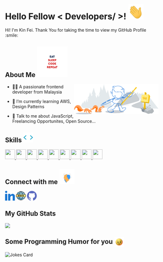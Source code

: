 <h1> Hello Fellow < Developers/ >! <img src = "https://raw.githubusercontent.com/kinfei/icons/main/gifs/wave.gif" width = 50px height='50px'> </h1>

<div size='20px'> Hi! I'm Kin Fei. Thank You for taking the time to view my GitHub Profile :smile: 
</div>

<h2> About Me <img src = "https://raw.githubusercontent.com/kinfei/icons/main/gifs/eatSleepCodeRepeat.gif" width ='100px' height='100px'/></h2>

<img width="55%" align="right" alt="Github" src="https://raw.githubusercontent.com/kinfei/icons/main/gifs/git-header.svg" />


- 👨‍💻 A passionate frontend developer from Malaysia

- 🌱 I’m currently learning AWS, Design Patterns 

- 💬 Talk to me about JavaScript, Freelancing Opportunites, Open Source... 

<h2> Skills <img src = "https://raw.githubusercontent.com/kinfei/icons/main/gifs/code.gif" width='32px' height='32px'/></h2>
<a href="https://github.com/kinfei?tab=repositories&q=&type=&language=javascript&sort="> <img width ='32px' height='32px' src ='https://raw.githubusercontent.com/rahulbanerjee26/githubAboutMeGenerator/main/icons/javascript.svg'> </a>
<a href="https://github.com/kinfei?tab=repositories&q=&type=&language=typescript&sort="> <img width ='32px' height='32px' src ='https://raw.githubusercontent.com/rahulbanerjee26/githubAboutMeGenerator/main/icons/typescript.svg'> 
<a href="https://github.com/kinfei?tab=repositories&q=&type=&language=reactjs&sort="> <img width ='32px' height='32px' src ='https://raw.githubusercontent.com/rahulbanerjee26/githubAboutMeGenerator/main/icons/reactjs.svg'> </a>
<a href="https://github.com/kinfei?tab=repositories&q=&type=&language=redux&sort="> <img width ='32px' height='32px' src ='https://raw.githubusercontent.com/rahulbanerjee26/githubAboutMeGenerator/main/icons/redux.svg'> </a>
</a>
<a href="https://github.com/kinfei?tab=repositories&q=&type=&language=nextjs&sort="> <img width ='32px' height='32px' src ='https://raw.githubusercontent.com/rahulbanerjee26/githubAboutMeGenerator/main/icons/nextjs.svg'> </a>
<a href="https://github.com/kinfei?tab=repositories&q=&type=&language=nodejs&sort="> <img width ='32px' height='32px' src ='https://raw.githubusercontent.com/rahulbanerjee26/githubAboutMeGenerator/main/icons/nodejs.svg'> </a>
<a href="https://github.com/kinfei?tab=repositories&q=&type=&language=electron&sort="> <img width ='32px' height='32px' src ='https://raw.githubusercontent.com/rahulbanerjee26/githubAboutMeGenerator/main/icons/electron.svg'> </a>
<a href="https://github.com/kinfei?tab=repositories&q=&type=&language=webpack&sort="> <img width ='32px' height='32px' src ='https://raw.githubusercontent.com/rahulbanerjee26/githubAboutMeGenerator/main/icons/webpack.svg'> </a>
<a href="https://github.com/kinfei?tab=repositories&q=&type=&language=aws&sort="> <img width ='32px' height='32px' src ='https://raw.githubusercontent.com/rahulbanerjee26/githubAboutMeGenerator/main/icons/aws.svg'> </a>


<h2> Connect with me <img src='https://raw.githubusercontent.com/kinfei/icons/main/gifs/handShake.gif' width="50px" height="50px"/></h2>
<a href = 'https://www.linkedin.com/in/kin-fei-lee-4b359163/'> <img width = '32px' align= 'center' src="https://raw.githubusercontent.com/kinfei/icons/main/icons/linked-in-alt.svg"/></a> 
<a href = 'https://portfolio-blog-phi-one.vercel.app'> <img width = '32px' align= 'center' src="https://raw.githubusercontent.com/kinfei/icons/main/icons/portfolio.png"/></a> 
<a href = 'https://github.com/kinfei'> <img width = '32px' align= 'center' src="https://raw.githubusercontent.com/kinfei/icons/main/icons/github.svg"/></a> 


<h2> My GitHub Stats</h2>
<a href="https://github.com/kinfei/kinfei">
  <img align="center" src="https://github-readme-stats.vercel.app/api/top-langs/?username=kinfei&theme=compact&layout=compact&line_height=27&count_private=true&title_color=ffffff&text_color=c9cacc&icon_color=2bbc8a&bg_color=0d1117" />
</a>

<h2> Some Programming Humor for you <img align ='center' src='https://raw.githubusercontent.com/kinfei/icons/main/gifs/winkFace.gif' width = '32px' height= '32px'></h2>

![Jokes Card](https://readme-jokes.vercel.app/api?theme=default)
